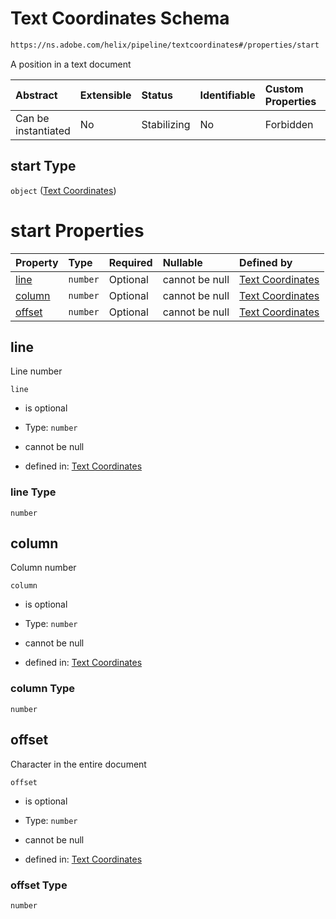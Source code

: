 # Text Coordinates Schema

```txt
https://ns.adobe.com/helix/pipeline/textcoordinates#/properties/start
```

A position in a text document

| Abstract            | Extensible | Status      | Identifiable | Custom Properties | Additional Properties | Access Restrictions | Defined In                                                           |
| :------------------ | :--------- | :---------- | :----------- | :---------------- | :-------------------- | :------------------ | :------------------------------------------------------------------- |
| Can be instantiated | No         | Stabilizing | No           | Forbidden         | Forbidden             | none                | [position.schema.json*](position.schema.json "open original schema") |

## start Type

`object` ([Text Coordinates](position-properties-text-coordinates.md))

# start Properties

| Property          | Type     | Required | Nullable       | Defined by                                                                                                                        |
| :---------------- | :------- | :------- | :------------- | :-------------------------------------------------------------------------------------------------------------------------------- |
| [line](#line)     | `number` | Optional | cannot be null | [Text Coordinates](textcoordinates-properties-line.md "https://ns.adobe.com/helix/pipeline/textcoordinates#/properties/line")     |
| [column](#column) | `number` | Optional | cannot be null | [Text Coordinates](textcoordinates-properties-column.md "https://ns.adobe.com/helix/pipeline/textcoordinates#/properties/column") |
| [offset](#offset) | `number` | Optional | cannot be null | [Text Coordinates](textcoordinates-properties-offset.md "https://ns.adobe.com/helix/pipeline/textcoordinates#/properties/offset") |

## line

Line number

`line`

*   is optional

*   Type: `number`

*   cannot be null

*   defined in: [Text Coordinates](textcoordinates-properties-line.md "https://ns.adobe.com/helix/pipeline/textcoordinates#/properties/line")

### line Type

`number`

## column

Column number

`column`

*   is optional

*   Type: `number`

*   cannot be null

*   defined in: [Text Coordinates](textcoordinates-properties-column.md "https://ns.adobe.com/helix/pipeline/textcoordinates#/properties/column")

### column Type

`number`

## offset

Character in the entire document

`offset`

*   is optional

*   Type: `number`

*   cannot be null

*   defined in: [Text Coordinates](textcoordinates-properties-offset.md "https://ns.adobe.com/helix/pipeline/textcoordinates#/properties/offset")

### offset Type

`number`
